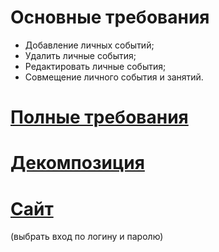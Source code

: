 # Основные требования

- Добавление личных событий;
- Удалить личные события;
- Редактировать личные события;
- Совмещение личного события и занятий.

# [Полные требования](https://skyengpublic.notion.site/535607a88d6c49a8b8b8265560333ee5)

# [Декомпозиция](https://miro.com/app/board/uXjVPCjSLWI=/)

# [Сайт](skyeng.ru) 
(выбрать вход по логину и паролю) 
 
